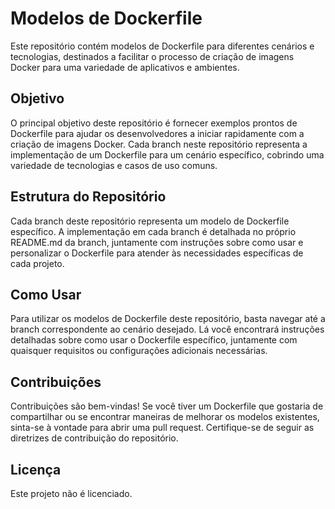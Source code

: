 # Modelos de Dockerfile

Este repositório contém modelos de Dockerfile para diferentes cenários e tecnologias, destinados a facilitar o processo de criação de imagens Docker para uma variedade de aplicativos e ambientes.

## Objetivo

O principal objetivo deste repositório é fornecer exemplos prontos de Dockerfile para ajudar os desenvolvedores a iniciar rapidamente com a criação de imagens Docker. Cada branch neste repositório representa a implementação de um Dockerfile para um cenário específico, cobrindo uma variedade de tecnologias e casos de uso comuns.

## Estrutura do Repositório

Cada branch deste repositório representa um modelo de Dockerfile específico. A implementação em cada branch é detalhada no próprio README.md da branch, juntamente com instruções sobre como usar e personalizar o Dockerfile para atender às necessidades específicas de cada projeto.

## Como Usar

Para utilizar os modelos de Dockerfile deste repositório, basta navegar até a branch correspondente ao cenário desejado. Lá você encontrará instruções detalhadas sobre como usar o Dockerfile específico, juntamente com quaisquer requisitos ou configurações adicionais necessárias.

## Contribuições

Contribuições são bem-vindas! Se você tiver um Dockerfile que gostaria de compartilhar ou se encontrar maneiras de melhorar os modelos existentes, sinta-se à vontade para abrir uma pull request. Certifique-se de seguir as diretrizes de contribuição do repositório.

## Licença

Este projeto não é licenciado.

